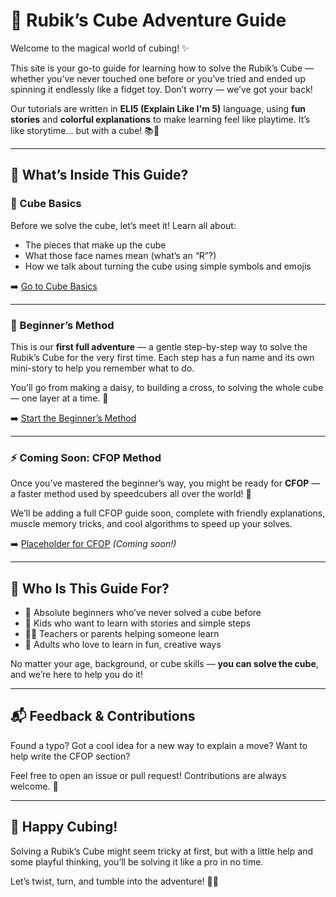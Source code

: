 # 🧊 Rubik’s Cube Adventure Guide

Welcome to the magical world of cubing! ✨

This site is your go-to guide for learning how to solve the Rubik’s Cube — whether you’ve never touched one before or you’ve tried and ended up spinning it endlessly like a fidget toy. Don’t worry — we’ve got your back!

Our tutorials are written in **ELI5 (Explain Like I'm 5)** language, using **fun stories** and **colorful explanations** to make learning feel like playtime. It’s like storytime… but with a cube! 📚🧩

---

## 🧭 What’s Inside This Guide?

### 🧱 Cube Basics  
Before we solve the cube, let’s meet it! Learn all about:
- The pieces that make up the cube
- What those face names mean (what’s an “R”?)
- How we talk about turning the cube using simple symbols and emojis

➡️ [Go to Cube Basics](./cube-basics/)

---

### 🌼 Beginner’s Method  
This is our **first full adventure** — a gentle step-by-step way to solve the Rubik’s Cube for the very first time. Each step has a fun name and its own mini-story to help you remember what to do.

You’ll go from making a daisy, to building a cross, to solving the whole cube — one layer at a time. 🌈

➡️ [Start the Beginner’s Method](./beginners-method/)

---

### ⚡ Coming Soon: CFOP Method  
Once you’ve mastered the beginner’s way, you might be ready for **CFOP** — a faster method used by speedcubers all over the world! 🏁

We’ll be adding a full CFOP guide soon, complete with friendly explanations, muscle memory tricks, and cool algorithms to speed up your solves.

➡️ [Placeholder for CFOP](./cfop-method/) _(Coming soon!)_

---

## 🧠 Who Is This Guide For?

- 🐣 Absolute beginners who’ve never solved a cube before
- 🧒 Kids who want to learn with stories and simple steps
- 👨‍🏫 Teachers or parents helping someone learn
- 🧠 Adults who love to learn in fun, creative ways

No matter your age, background, or cube skills — **you can solve the cube**, and we’re here to help you do it!

---

## 📬 Feedback & Contributions

Found a typo? Got a cool idea for a new way to explain a move? Want to help write the CFOP section?

Feel free to open an issue or pull request! Contributions are always welcome. 🧡

---

## 🧩 Happy Cubing!

Solving a Rubik’s Cube might seem tricky at first, but with a little help and some playful thinking, you’ll be solving it like a pro in no time.

Let’s twist, turn, and tumble into the adventure! 🔄🎉

